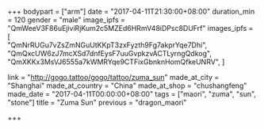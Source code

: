 +++
bodypart = ["arm"]
date = "2017-04-11T21:30:00+08:00"
duration_min = 120
gender = "male"
image_ipfs = "QmWeeV3F86uEjiviRjKum2c5MZEd6HRmV48iDPsc8DUFrf"
images_ipfs = [  
  "QmNrRUGu7vZsZmNGuUtKKpT3zxFyzth9Fg7akprYqe7Dhi",
  "QmQxcUW6zJ7mcXSd7dnfEysF7uuGvpkzvACTLyrngQdkog",
  "QmXKKx3MsVJ6555a7kWMRYqe9CTFixGbnknHomQfkeUNRV",
]

link = "http://gogo.tattoo/gogo/tattoo/zuma_sun"
made_at_city = "Shanghai"
made_at_country = "China"
made_at_shop = "chushangfeng"
made_date = "2017-04-11T00:00:00+08:00"
tags = ["maori", "zuma", "sun", "stone"]
title = "Zuma Sun"
previous = "dragon_maori"

+++
